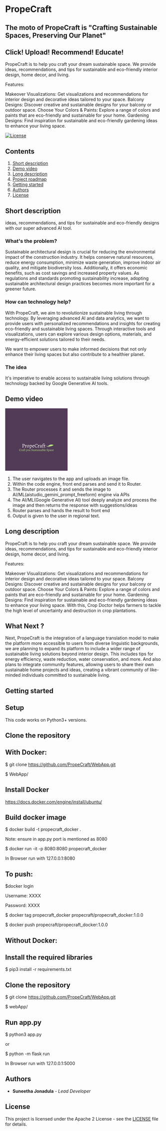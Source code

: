 # PropeCraft
## The moto of PropeCraft is "Crafting Sustainable Spaces, Preserving Our Planet"
## Click! Upload! Recommend! Educate!

PropeCraft is to help you craft your dream sustainable space. We provide ideas, recommendations, and tips for sustainable and eco-friendly interior design, home decor, and living.

Features:

Makeover Visualizations: Get visualizations and recommendations for interior design and decorative ideas tailored to your space.
Balcony Designs: Discover creative and sustainable designs for your balcony or outdoor space.
Choose Your Colors & Paints: Explore a range of colors and paints that are eco-friendly and sustainable for your home.
Gardening Designs: Find inspiration for sustainable and eco-friendly gardening ideas to enhance your living space.

[![License](https://img.shields.io/badge/License-Apache2-blue.svg)](https://www.apache.org/licenses/LICENSE-2.0)

## Contents

1. [Short description](#short-description)
1. [Demo video](#demo-video)
1. [Long description](#long-description)
1. [Project roadmap](#project-roadmap)
1. [Getting started](#getting-started)
1. [Authors](#authors)
1. [License](#license)

## Short description
 ideas, recommendations, and tips for sustainable and eco-friendly designs with our super advanced AI tool.

### What's the problem?
Sustainable architectural design is crucial for reducing the environmental impact of the construction industry. It helps conserve natural resources, reduce energy consumption, minimize waste generation, improve indoor air quality, and mitigate biodiversity loss. Additionally, it offers economic benefits, such as cost savings and increased property values. As regulations and standards promoting sustainability increase, adopting sustainable architectural design practices becomes more important for a greener future.

### How can technology help?

With PropeCraft, we aim to revolutionize sustainable living through technology. By leveraging advanced AI and data analytics, we want to provide users with personalized recommendations and insights for creating eco-friendly and sustainable living spaces. Through interactive tools and visualizations, users can explore various design options, materials, and energy-efficient solutions tailored to their needs. 

We want to empower users to make informed decisions that not only enhance their living spaces but also contribute to a healthier planet.

### The idea

It's imperative to enable access to sustainable living solutions through technology backed by Google Generative AI tools.

## Demo video

[![Watch the video](./uploads/logo.png)](https://youtube.com/clip/Ugkxl2OrCbpKrbdCJPHYMxnp1SlrmlniqvsL?si=mmtPGJMkSWxDw6re)

1. The user navigates to the app and uploads an image file.
2. Within the code engine, front end parses and send it to Router.
3. The Router processes it and sends the image to AI/ML(aistudio_gemini_prompt_freeform) engine via APIs
4. The AI/ML(Google Generative AI) tool deeply analyze and process the image and then returns the response with suggestions/ideas
5. Router parses and hands the result to front end
6. Output is given to the user in regional text.


## Long description

PropeCraft is to help you craft your dream sustainable space. We provide ideas, recommendations, and tips for sustainable and eco-friendly interior design, home decor, and living.

Features:

Makeover Visualizations: Get visualizations and recommendations for interior design and decorative ideas tailored to your space.
Balcony Designs: Discover creative and sustainable designs for your balcony or outdoor space.
Choose Your Colors & Paints: Explore a range of colors and paints that are eco-friendly and sustainable for your home.
Gardening Designs: Find inspiration for sustainable and eco-friendly gardening ideas to enhance your living space.
With this, Crop Doctor helps farmers to tackle the high level of uncertainty  and destruction in crop plantations.

## What Next ?

Next, PropeCraft is the integration of a language translation model to make the platform more accessible to users from diverse linguistic backgrounds, we are planning to expand its platform to include a wider range of sustainable living solutions beyond interior design. This includes tips for energy efficiency, waste reduction, water conservation, and more. And also plans to integrate community features, allowing users to share their own sustainable home projects and ideas, creating a vibrant community of like-minded individuals committed to sustainable living.

## Getting started

## Setup

This code works on Python3+ versions.

## Clone the repository

## With Docker:

$ git clone https://github.com/PropeCraft/WebApp.git

$ WebApp/

## Install Docker
https://docs.docker.com/engine/install/ubuntu/

## Build docker image

$ docker build -t propecraft_docker .

Note: ensure in app.py port is mentioned as 8080

$ docker run -it -p 8080:8080 propecraft_docker

In Browser run with 127.0.0.1:8080

## To push:

$docker login

  Username: XXXX

  Password: XXXX

$ docker tag propecraft_docker propecraft/propecraft_docker:1.0.0

$ docker push propecraft/propecraft_docker:1.0.0

## Without Docker:

## Install the required libraries

$ pip3 install -r requirements.txt

## Clone the repository

$ git clone https://github.com/PropeCraft/WebApp.git

$ webApp/

## Run app.py

$ python3 app.py

or

$ python -m flask run

In Browser run with 127.0.0.1:5000

## Authors
- **Suneetha Jonadula** - _Lead Developer_

## License

This project is licensed under the Apache 2 License - see the [LICENSE](LICENSE) file for details.

